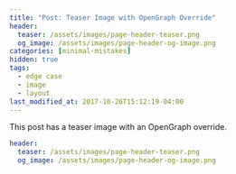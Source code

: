 ```yaml
---
title: "Post: Teaser Image with OpenGraph Override"
header:
  teaser: /assets/images/page-header-teaser.png
  og_image: /assets/images/page-header-og-image.png
categories: [minimal-mistakes]
hidden: true
tags:
  - edge case
  - image
  - layout
last_modified_at: 2017-10-26T15:12:19-04:00
---
```


This post has a teaser image with an OpenGraph override.

```yaml
header:
  teaser: /assets/images/page-header-teaser.png
  og_image: /assets/images/page-header-og-image.png
```
